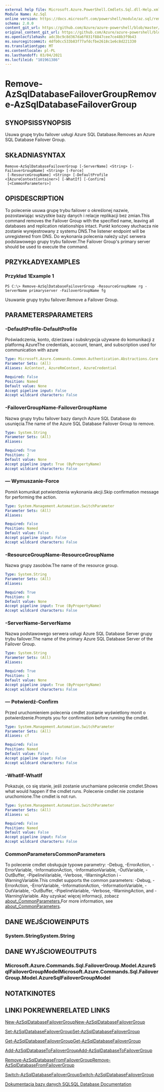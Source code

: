 ```yaml
---
external help file: Microsoft.Azure.PowerShell.Cmdlets.Sql.dll-Help.xml
Module Name: Az.Sql
online version: https://docs.microsoft.com/powershell/module/az.sql/remove-azsqldatabasefailovergroup
schema: 2.0.0
content_git_url: https://github.com/Azure/azure-powershell/blob/master/src/Sql/Sql/help/Remove-AzSqlDatabaseFailoverGroup.md
original_content_git_url: https://github.com/Azure/azure-powershell/blob/master/src/Sql/Sql/help/Remove-AzSqlDatabaseFailoverGroup.md
ms.openlocfilehash: adc3bc9c8d367da6f031f8847cee7ce48b3f9b43
ms.sourcegitcommit: 4dfb0cc533b83f77afdcfbe2618c1e6c8d221330
ms.translationtype: MT
ms.contentlocale: pl-PL
ms.lasthandoff: 03/04/2021
ms.locfileid: "101961386"
---
```

# <span data-ttu-id="27fce-101">Remove-AzSqlDatabaseFailoverGroup</span><span class="sxs-lookup"><span data-stu-id="27fce-101">Remove-AzSqlDatabaseFailoverGroup</span></span>

## <span data-ttu-id="27fce-102">SYNOPSIS</span><span class="sxs-lookup"><span data-stu-id="27fce-102">SYNOPSIS</span></span>
<span data-ttu-id="27fce-103">Usuwa grupę trybu failover usługi Azure SQL Database.</span><span class="sxs-lookup"><span data-stu-id="27fce-103">Removes an Azure SQL Database Failover Group.</span></span>

## <span data-ttu-id="27fce-104">SKŁADNIA</span><span class="sxs-lookup"><span data-stu-id="27fce-104">SYNTAX</span></span>

```
Remove-AzSqlDatabaseFailoverGroup [-ServerName] <String> [-FailoverGroupName] <String> [-Force]
 [-ResourceGroupName] <String> [-DefaultProfile <IAzureContextContainer>] [-WhatIf] [-Confirm]
 [<CommonParameters>]
```

## <span data-ttu-id="27fce-105">OPIS</span><span class="sxs-lookup"><span data-stu-id="27fce-105">DESCRIPTION</span></span>
<span data-ttu-id="27fce-106">To polecenie usuwa grupę trybu failover o określonej nazwie, pozostawiając wszystkie bazy danych i relacje replikacji bez zmian.</span><span class="sxs-lookup"><span data-stu-id="27fce-106">This command removes the Failover Group with the specified name, leaving all databases and replication relationships intact.</span></span> <span data-ttu-id="27fce-107">Punkt końcowy słuchacza nie zostanie wyrejestrowany z systemu DNS.</span><span class="sxs-lookup"><span data-stu-id="27fce-107">The listener endpoint will be unregistered from DNS.</span></span>
<span data-ttu-id="27fce-108">Do wykonania polecenia należy użyć serwera podstawowego grupy trybu failover.</span><span class="sxs-lookup"><span data-stu-id="27fce-108">The Failover Group's primary server should be used to execute the command.</span></span>

## <span data-ttu-id="27fce-109">PRZYKŁADY</span><span class="sxs-lookup"><span data-stu-id="27fce-109">EXAMPLES</span></span>

### <span data-ttu-id="27fce-110">Przykład 1</span><span class="sxs-lookup"><span data-stu-id="27fce-110">Example 1</span></span>
```
PS C:\> Remove-AzSqlDatabaseFailoverGroup -ResourceGroupName rg -ServerName primaryserver -FailoverGroupName fg
```

<span data-ttu-id="27fce-111">Usuwanie grupy trybu failover.</span><span class="sxs-lookup"><span data-stu-id="27fce-111">Remove a Failover Group.</span></span>

## <span data-ttu-id="27fce-112">PARAMETERS</span><span class="sxs-lookup"><span data-stu-id="27fce-112">PARAMETERS</span></span>

### <span data-ttu-id="27fce-113">-DefaultProfile</span><span class="sxs-lookup"><span data-stu-id="27fce-113">-DefaultProfile</span></span>
<span data-ttu-id="27fce-114">Poświadczenia, konto, dzierżawa i subskrypcja używane do komunikacji z platformą Azure</span><span class="sxs-lookup"><span data-stu-id="27fce-114">The credentials, account, tenant, and subscription used for communication with azure</span></span>

```yaml
Type: Microsoft.Azure.Commands.Common.Authentication.Abstractions.Core.IAzureContextContainer
Parameter Sets: (All)
Aliases: AzContext, AzureRmContext, AzureCredential

Required: False
Position: Named
Default value: None
Accept pipeline input: False
Accept wildcard characters: False
```

### <span data-ttu-id="27fce-115">-FailoverGroupName</span><span class="sxs-lookup"><span data-stu-id="27fce-115">-FailoverGroupName</span></span>
<span data-ttu-id="27fce-116">Nazwa grupy trybu failover bazy danych Azure SQL Database do usunięcia.</span><span class="sxs-lookup"><span data-stu-id="27fce-116">The name of the Azure SQL Database Failover Group to remove.</span></span>

```yaml
Type: System.String
Parameter Sets: (All)
Aliases:

Required: True
Position: 2
Default value: None
Accept pipeline input: True (ByPropertyName)
Accept wildcard characters: False
```

### <span data-ttu-id="27fce-117">— Wymuszanie</span><span class="sxs-lookup"><span data-stu-id="27fce-117">-Force</span></span>
<span data-ttu-id="27fce-118">Pomiń komunikat potwierdzenia wykonania akcji.</span><span class="sxs-lookup"><span data-stu-id="27fce-118">Skip confirmation message for performing the action.</span></span>

```yaml
Type: System.Management.Automation.SwitchParameter
Parameter Sets: (All)
Aliases:

Required: False
Position: Named
Default value: False
Accept pipeline input: False
Accept wildcard characters: False
```

### <span data-ttu-id="27fce-119">-ResourceGroupName</span><span class="sxs-lookup"><span data-stu-id="27fce-119">-ResourceGroupName</span></span>
<span data-ttu-id="27fce-120">Nazwa grupy zasobów.</span><span class="sxs-lookup"><span data-stu-id="27fce-120">The name of the resource group.</span></span>

```yaml
Type: System.String
Parameter Sets: (All)
Aliases:

Required: True
Position: 0
Default value: None
Accept pipeline input: True (ByPropertyName)
Accept wildcard characters: False
```

### <span data-ttu-id="27fce-121">-ServerName</span><span class="sxs-lookup"><span data-stu-id="27fce-121">-ServerName</span></span>
<span data-ttu-id="27fce-122">Nazwa podstawowego serwera usługi Azure SQL Database Server grupy trybu failover.</span><span class="sxs-lookup"><span data-stu-id="27fce-122">The name of the primary Azure SQL Database Server of the Failover Group.</span></span>

```yaml
Type: System.String
Parameter Sets: (All)
Aliases:

Required: True
Position: 1
Default value: None
Accept pipeline input: True (ByPropertyName)
Accept wildcard characters: False
```

### <span data-ttu-id="27fce-123">— Potwierdź</span><span class="sxs-lookup"><span data-stu-id="27fce-123">-Confirm</span></span>
<span data-ttu-id="27fce-124">Przed uruchomieniem polecenia cmdlet zostanie wyświetlony monit o potwierdzenie.</span><span class="sxs-lookup"><span data-stu-id="27fce-124">Prompts you for confirmation before running the cmdlet.</span></span>

```yaml
Type: System.Management.Automation.SwitchParameter
Parameter Sets: (All)
Aliases: cf

Required: False
Position: Named
Default value: False
Accept pipeline input: False
Accept wildcard characters: False
```

### <span data-ttu-id="27fce-125">-WhatIf</span><span class="sxs-lookup"><span data-stu-id="27fce-125">-WhatIf</span></span>
<span data-ttu-id="27fce-126">Pokazuje, co się stanie, jeśli zostanie uruchamiane polecenie cmdlet.</span><span class="sxs-lookup"><span data-stu-id="27fce-126">Shows what would happen if the cmdlet runs.</span></span>
<span data-ttu-id="27fce-127">Polecenie cmdlet nie zostanie uruchomione.</span><span class="sxs-lookup"><span data-stu-id="27fce-127">The cmdlet is not run.</span></span>

```yaml
Type: System.Management.Automation.SwitchParameter
Parameter Sets: (All)
Aliases: wi

Required: False
Position: Named
Default value: False
Accept pipeline input: False
Accept wildcard characters: False
```

### <span data-ttu-id="27fce-128">CommonParameters</span><span class="sxs-lookup"><span data-stu-id="27fce-128">CommonParameters</span></span>
<span data-ttu-id="27fce-129">To polecenie cmdlet obsługuje typowe parametry: -Debug, -ErrorAction, -ErrorVariable, -InformationAction, -InformationVariable, -OutVariable, -OutBuffer, -PipelineVariable, -Verbose, -WarningAction i -WarningVariable.</span><span class="sxs-lookup"><span data-stu-id="27fce-129">This cmdlet supports the common parameters: -Debug, -ErrorAction, -ErrorVariable, -InformationAction, -InformationVariable, -OutVariable, -OutBuffer, -PipelineVariable, -Verbose, -WarningAction, and -WarningVariable.</span></span> <span data-ttu-id="27fce-130">Aby uzyskać więcej informacji, zobacz [about_CommonParameters.](http://go.microsoft.com/fwlink/?LinkID=113216)</span><span class="sxs-lookup"><span data-stu-id="27fce-130">For more information, see [about_CommonParameters](http://go.microsoft.com/fwlink/?LinkID=113216).</span></span>

## <span data-ttu-id="27fce-131">DANE WEJŚCIOWE</span><span class="sxs-lookup"><span data-stu-id="27fce-131">INPUTS</span></span>

### <span data-ttu-id="27fce-132">System.String</span><span class="sxs-lookup"><span data-stu-id="27fce-132">System.String</span></span>

## <span data-ttu-id="27fce-133">DANE WYJŚCIOWE</span><span class="sxs-lookup"><span data-stu-id="27fce-133">OUTPUTS</span></span>

### <span data-ttu-id="27fce-134">Microsoft.Azure.Commands.Sql.FailoverGroup.Model.AzureSqlFailoverGroupModel</span><span class="sxs-lookup"><span data-stu-id="27fce-134">Microsoft.Azure.Commands.Sql.FailoverGroup.Model.AzureSqlFailoverGroupModel</span></span>

## <span data-ttu-id="27fce-135">NOTATKI</span><span class="sxs-lookup"><span data-stu-id="27fce-135">NOTES</span></span>

## <span data-ttu-id="27fce-136">LINKI POKREWNE</span><span class="sxs-lookup"><span data-stu-id="27fce-136">RELATED LINKS</span></span>

[<span data-ttu-id="27fce-137">New-AzSqlDatabaseFailoverGroup</span><span class="sxs-lookup"><span data-stu-id="27fce-137">New-AzSqlDatabaseFailoverGroup</span></span>](./New-AzSqlDatabaseFailoverGroup.md)

[<span data-ttu-id="27fce-138">Set-AzSqlDatabaseFailoverGroup</span><span class="sxs-lookup"><span data-stu-id="27fce-138">Set-AzSqlDatabaseFailoverGroup</span></span>](./Set-AzSqlDatabaseFailoverGroup.md)

[<span data-ttu-id="27fce-139">Get-AzSqlDatabaseFailoverGroup</span><span class="sxs-lookup"><span data-stu-id="27fce-139">Get-AzSqlDatabaseFailoverGroup</span></span>](./Get-AzSqlDatabaseFailoverGroup.md)

[<span data-ttu-id="27fce-140">Add-AzSqlDatabaseToFailoverGroup</span><span class="sxs-lookup"><span data-stu-id="27fce-140">Add-AzSqlDatabaseToFailoverGroup</span></span>](./Add-AzSqlDatabaseToFailoverGroup.md)

[<span data-ttu-id="27fce-141">Remove-AzSqlDatabaseFromFailoverGroup</span><span class="sxs-lookup"><span data-stu-id="27fce-141">Remove-AzSqlDatabaseFromFailoverGroup</span></span>](./Remove-AzSqlDatabaseFromFailoverGroup.md)

[<span data-ttu-id="27fce-142">Switch-AzSqlDatabaseFailoverGroup</span><span class="sxs-lookup"><span data-stu-id="27fce-142">Switch-AzSqlDatabaseFailoverGroup</span></span>](./Switch-AzSqlDatabaseFailoverGroup.md)

[<span data-ttu-id="27fce-143">Dokumentacja bazy danych SQL</span><span class="sxs-lookup"><span data-stu-id="27fce-143">SQL Database Documentation</span></span>](https://docs.microsoft.com/azure/sql-database/)
